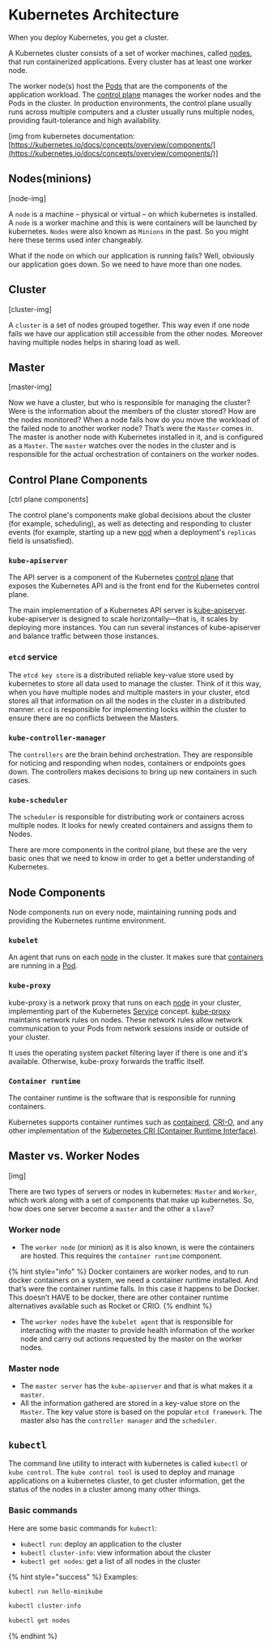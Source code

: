 # Kubernetes Architecture

When you deploy Kubernetes, you get a cluster.

A Kubernetes cluster consists of a set of worker machines, called [nodes](https://kubernetes.io/docs/concepts/architecture/nodes/), that run containerized applications. Every cluster has at least one worker node.

The worker node(s) host the [Pods](https://kubernetes.io/docs/concepts/workloads/pods/) that are the components of the application workload. The [control plane](https://kubernetes.io/docs/reference/glossary/?all=true#term-control-plane) manages the worker nodes and the Pods in the cluster. In production environments, the control plane usually runs across multiple computers and a cluster usually runs multiple nodes, providing fault-tolerance and high availability.

\[img from kubernetes documentation: [https://kubernetes.io/docs/concepts/overview/components/](https://kubernetes.io/docs/concepts/overview/components/)]

## Nodes(minions)

\[node-img]

A `node` is a machine – physical or virtual – on which kubernetes is installed. A `node` is a worker machine and this is were containers will be launched by kubernetes. `Nodes` were also known as `Minions` in the past. So you might here these terms used inter changeably.

What if the node on which our application is running fails? Well, obviously our application goes down. So we need to have more than one nodes.

## Cluster

\[cluster-img]

A `cluster` is a set of nodes grouped together. This way even if one node fails we have our application still accessible from the other nodes. Moreover having multiple nodes helps in sharing load as well.

## Master

\[master-img]

Now we have a cluster, but who is responsible for managing the cluster? Were is the information about the members of the cluster stored? How are the nodes monitored? When a node fails how do you move the workload of the failed node to another worker node? That’s were the `Master` comes in. The master is another node with Kubernetes installed in it, and is configured as a `Master`. The `master` watches over the nodes in the cluster and is responsible for the actual orchestration of containers on the worker nodes.

## Control Plane Components

\[ctrl plane components]

The control plane's components make global decisions about the cluster (for example, scheduling), as well as detecting and responding to cluster events (for example, starting up a new [pod](https://kubernetes.io/docs/concepts/workloads/pods/) when a deployment's `replicas` field is unsatisfied).

### `kube-apiserver`

The API server is a component of the Kubernetes [control plane](https://kubernetes.io/docs/reference/glossary/?all=true#term-control-plane) that exposes the Kubernetes API and is the front end for the Kubernetes control plane.

The main implementation of a Kubernetes API server is [kube-apiserver](https://kubernetes.io/docs/reference/generated/kube-apiserver/). kube-apiserver is designed to scale horizontally—that is, it scales by deploying more instances. You can run several instances of kube-apiserver and balance traffic between those instances.

### `etcd` service

The `etcd key store` is a distributed reliable key-value store used by kubernetes to store all data used to manage the cluster. Think of it this way, when you have multiple nodes and multiple masters in your cluster, etcd stores all that information on all the nodes in the cluster in a distributed manner. `etcd` is responsible for implementing locks within the cluster to ensure there are no conflicts between the Masters.

### `kube-controller-manager`

The `controllers` are the brain behind orchestration. They are responsible for noticing and responding when nodes, containers or endpoints goes down. The controllers makes decisions to bring up new containers in such cases.

### `kube-scheduler`

The `scheduler` is responsible for distributing work or containers across multiple nodes. It looks for newly created containers and assigns them to Nodes.

There are more components in the control plane, but these are the very basic ones that we need to know in order to get a better understanding of Kubernetes.

## Node Components

Node components run on every node, maintaining running pods and providing the Kubernetes runtime environment.

### `kubelet`

An agent that runs on each [node](https://kubernetes.io/docs/concepts/architecture/nodes/) in the cluster. It makes sure that [containers](https://kubernetes.io/docs/concepts/containers/) are running in a [Pod](https://kubernetes.io/docs/concepts/workloads/pods/).

### `kube-proxy`

kube-proxy is a network proxy that runs on each [node](https://kubernetes.io/docs/concepts/architecture/nodes/) in your cluster, implementing part of the Kubernetes [Service](https://kubernetes.io/docs/concepts/services-networking/service/) concept. [kube-proxy](https://kubernetes.io/docs/reference/command-line-tools-reference/kube-proxy/) maintains network rules on nodes. These network rules allow network communication to your Pods from network sessions inside or outside of your cluster.

It uses the operating system packet filtering layer if there is one and it's available. Otherwise, kube-proxy forwards the traffic itself.

### `Container runtime`

The container runtime is the software that is responsible for running containers.

Kubernetes supports container runtimes such as [containerd](https://containerd.io/docs/), [CRI-O](https://cri-o.io/#what-is-cri-o), and any other implementation of the [Kubernetes CRI (Container Runtime Interface)](https://github.com/kubernetes/community/blob/master/contributors/devel/sig-node/container-runtime-interface.md).

## Master vs. Worker Nodes

\[img]

There are two types of servers or nodes in kubernetes: `Master` and `Worker`, which work along with a set of components that make up kubernetes. So, how does one server become a `master` and the other a `slave`?

### Worker node

* The `worker node` (or minion) as it is also known, is were the containers are hosted. This requires the `container runtime` component.

{% hint style="info" %}
Docker containers are worker nodes, and to run docker containers on a system, we need a container runtime installed. And that’s were the container runtime falls. In this case it happens to be Docker. This doesn’t HAVE to be docker, there are other container runtime alternatives available such as Rocket or CRIO.
{% endhint %}

* The `worker nodes` have the `kubelet agent` that is responsible for interacting with the master to provide health information of the worker node and carry out actions requested by the master on the worker nodes.

### Master node

* The `master server` has the `kube-apiserver` and that is what makes it a `master`.
* All the information gathered are stored in a key-value store on the `Master`. The key value store is based on the popular `etcd framework`. The master also has the `controller manager` and the `scheduler`.

## `kubectl`

The command line utility to interact with kubernetes is called `kubectl` or `kube control`. The `kube control tool` is used to deploy and manage applications on a kubernetes cluster, to get cluster information, get the status of the nodes in a cluster among many other things.

### Basic commands

Here are some basic commands for `kubectl`:

* `kubectl run`: deploy an application to the cluster
* `kubectl cluster-info`: view information about the cluster
* `kubectl get nodes`: get a list of all nodes in the cluster

{% hint style="success" %}
Examples:

```bash
kubectl run hello-minikube
```

```bash
kubectl cluster-info
```

```bash
kubectl get nodes
```
{% endhint %}

